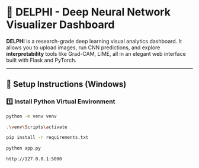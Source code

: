 # 🧠 DELPHI - Deep Neural Network Visualizer Dashboard

**DELPHI** is a research-grade deep learning visual analytics dashboard. It allows you to upload images, run CNN predictions, and explore **interpretability** tools like Grad-CAM, LIME, all in an elegant web interface built with Flask and PyTorch.

---

## 🚀 Setup Instructions (Windows)

### 1️⃣ Install Python Virtual Environment

```bash
python -m venv venv

.\venv\Scripts\activate

pip install -r requirements.txt

python app.py

http://127.0.0.1:5000
